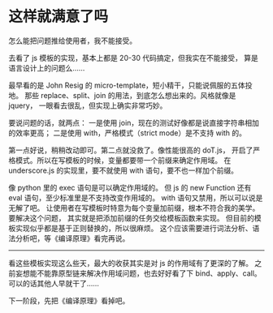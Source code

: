 <!--
Title: 这样就满意了吗
Tag: javascript template
-->

# 这样就满意了吗

怎么能把问题推给使用者，我不能接受。

去看了 js 模板的实现，基本上都是 20-30 代码搞定，但我实在不能接受，
算是语言设计上的问题么……

最早看的是 John Resig 的 micro-template，短小精干，只能说佩服的五体投地。
那些 replace、split、join 的用法，到底怎么想出来的。风格就像是 jquery，
一眼看去很乱，但实现上确实非常巧妙。

要说问题的话，就两点：
一是使用 join，现在的测试好像都是说直接字符串相加的效率更高；
二是使用 with，严格模式（strict mode）是不支持 with 的。

第一点好说，稍稍改动即可。第二点就没救了。像性能很高的 doT.js，
开启了严格模式。所以在写模板的时候，变量都要带一个前缀来确定作用域。
在 underscore.js 的实现里，要不就使用 with 语句，要不也一样加个前缀。

像 python 里的 exec 语句是可以确定作用域的。
但 js 的 new Function 还有 eval 语句，至少标准里是不支持改变作用域的。
with 语句又禁用，所以可以说是无解了吧。
让使用者在写模板时特意为每个变量加前缀，根本不符合我的美学。要解决这个问题，
其实就是把添加前缀的任务交给模板函数来实现。
但目前的模板实现似乎都是基于正则替换的，所以很麻烦。
这个应该需要进行词法分析、语法分析吧，等《编译原理》看完再说。

------

看这些模板实现这么些天，最大的收获其实是对 js 的作用域有了更深的了解。
之前妄想能不能靠原型链来解决作用域问题，也去好好看了下 bind、apply、call。
可以的话其他人早就干了……

下一阶段，先把《编译原理》看掉吧。
